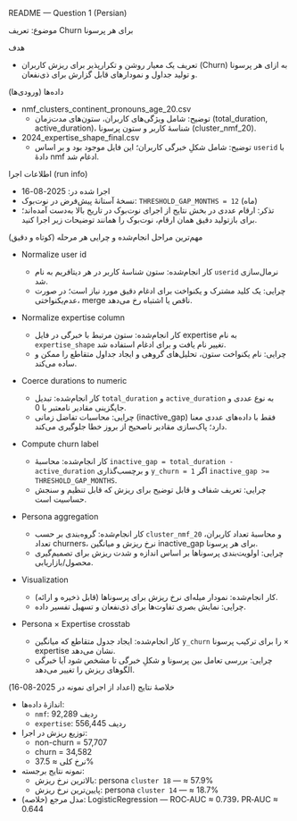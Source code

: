 README — Question 1 (Persian)

موضوع: تعریف Churn برای هر پرسونا

هدف
- تعریف یک معیار روشن و تکرارپذیر برای ریزش کاربران (Churn) به ازای هر پرسونا و تولید جداول و نمودارهای قابل گزارش برای ذی‌نفعان.

داده‌ها (ورودی‌ها)
- nmf_clusters_continent_pronouns_age_20.csv  
  - توضیح: شامل ویژگی‌های کاربران، ستون‌های مدت‌زمان (total_duration, active_duration)، شناسهٔ کاربر و ستون پرسونا (cluster_nmf_20).
- 2024_expertise_shape_final.csv
  - توضیح: شامل شکلِ خبرگی کاربران؛ این فایل موجود بود و بر اساس `userid` با دادهٔ nmf ادغام شد.

اطلاعات اجرا (run info)
- اجرا شده در: 2025-08-16
- نسخهٔ آستانهٔ پیش‌فرض در نوت‌بوک: `THRESHOLD_GAP_MONTHS = 12` (ماه)
- تذکر: ارقام عددی در بخش نتایج از اجرای نوت‌بوک در تاریخ بالا به‌دست آمده‌اند؛ برای بازتولید دقیق همان ارقام، نوت‌بوک را همانند توضیحات زیر اجرا کنید.

مهم‌ترین مراحل انجام‌شده و چرایی هر مرحله (کوتاه و دقیق)

- Normalize user id
  - کار انجام‌شده: ستون شناسهٔ کاربر در هر دیتافریم به نام `userid` نرمال‌سازی شد.
  - چرایی: یک کلید مشترک و یکنواخت برای ادغام دقیق مورد نیاز است؛ در صورت عدم‌یکنواختی، merge ناقص یا اشتباه رخ می‌دهد.

- Normalize expertise column
  - کار انجام‌شده: ستون مرتبط با خبرگی در فایل expertise به نام `expertise_shape` تغییر نام یافت و برای ادغام استفاده شد.
  - چرایی: نام یکنواخت ستون، تحلیل‌های گروهی و ایجاد جداول متقاطع را ممکن و ساده می‌کند.

- Coerce durations to numeric
  - کار انجام‌شده: تبدیل `total_duration` و `active_duration` به نوع عددی و جایگزینی مقادیر نامعتبر با 0.
  - چرایی: محاسبات تفاضل زمانی (inactive_gap) فقط با داده‌های عددی معنا دارد؛ پاک‌سازی مقادیر ناصحیح از بروز خطا جلوگیری می‌کند.

- Compute churn label
  - کار انجام‌شده: محاسبهٔ `inactive_gap = total_duration - active_duration` و برچسب‌گذاری `y_churn = 1` اگر `inactive_gap >= THRESHOLD_GAP_MONTHS`.
  - چرایی: تعریف شفاف و قابل توضیح برای ریزش که قابل تنظیم و سنجش حساسیت است.

- Persona aggregation
  - کار انجام‌شده: گروه‌بندی بر حسب `cluster_nmf_20` و محاسبهٔ تعداد کاربران، تعداد churners، نرخ ریزش و میانگین inactive_gap برای هر پرسونا.
  - چرایی: اولویت‌بندی پرسوناها بر اساس اندازه و شدت ریزش برای تصمیم‌گیری محصول/بازاریابی.

- Visualization
  - کار انجام‌شده: نمودار میله‌ای نرخ ریزش برای پرسوناها (قابل ذخیره و ارائه).
  - چرایی: نمایش بصری تفاوت‌ها برای ذی‌نفعان و تسهیل تفسیر داده.

- Persona × Expertise crosstab
  - کار انجام‌شده: ایجاد جدول متقاطع که میانگین `y_churn` را برای ترکیب پرسونا × expertise نشان می‌دهد.
  - چرایی: بررسی تعامل بین پرسونا و شکلِ خبرگی تا مشخص شود آیا خبرگی الگوهای ریزش را تغییر می‌دهد.




خلاصهٔ نتایج (اعداد از اجرای نمونه در 2025-08-16)
- اندازهٔ داده‌ها:
  - `nmf`: 92,289 ردیف
  - `expertise`: 556,445 ردیف
- توزیع ریزش در اجرا:
  - non-churn = 57,707
  - churn = 34,582
  - نرخ کلی ≈ 37.5%
- نمونه نتایج برجسته:
  - بالاترین نرخ ریزش: persona `cluster 18` — ≈ 57.9%
  - پایین‌ترین نرخ ریزش: persona `cluster 14` — ≈ 18.7%
- مدل مرجع (خلاصه): LogisticRegression — ROC‑AUC ≈ 0.739، PR‑AUC ≈ 0.644

